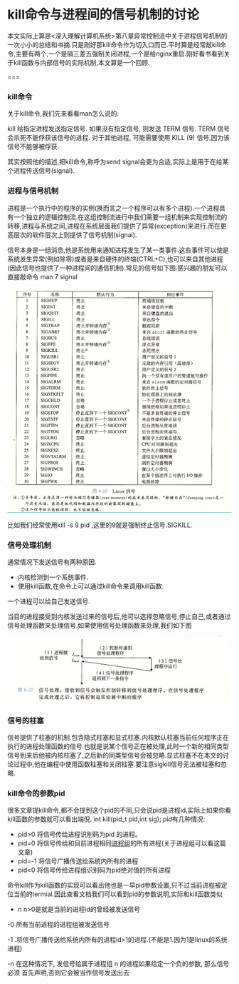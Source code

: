 kill命令与进程间的信号机制的讨论
===

本文实际上算是<深入理解计算机系统>第八章异常控制流中关于进程信号机制的一次小小的总结和书摘.只是刚好那kill命令作为切入口而已.平时算是经常敲kill命令,主要有两个,一个是隔三差五强制关闭进程,一个是给nginx重启.刚好看书看到关于kill函数与内部信号的实际机制,本文算是一个回顾.

===

### kill命令

关于kill命令,我们先来看看man怎么说的:

kill  给指定进程发送指定信号.  如果没有指定信号,  则发送  TERM  信号.  TERM 信号会杀死不能俘获该信号的进程.  对于其他进程, 可能需要使用 KILL (9)  信号,因为该信号不能够被俘获.

其实按照他的描述,把kill命令,称呼为send signal会更为合适,实际上是用于在给某个进程传送信号(signal).

### 进程与信号机制

进程是一个执行中的程序的实例(换而言之一个程序可以有多个进程).一个进程具有一个独立的逻辑控制流.在这组控制流进行中我们需要一组机制来实现控制流的转移,进程与系统之间,进程在系统层面我们提供了异常(exception)来进行.而在更高层次的软件层次上则提供了信号机制(signal).

信号本身是一组消息,他是系统用来通知进程发生了某一类事件.这些事件可以使是系统发生异常(例如除零)或者是来自硬件的终端(CTRL+C),也可以来自其他进程(因此信号也提供了一种进程间的通信机制).常见的信号如下图.感兴趣的朋友可以直接敲命令 man 7 signal

![gignakl](3-6/signal.png)

比如我们经常使用kill -s 9 pid ,这里的9就是强制终止信号.SIGKILL.

### 信号处理机制

通常情况下发送信号有两种原因.
- 内核检测到一个系统事件.
- 使用kill函数,在命令上可以通过kill命令来调用kill函数.

一个进程可以给自己发送信号.

当目的进程接受到内核发送过来的信号后,他可以选择忽略信号,停止自己,或者通过信号处理函数来处理信号.如果使用信号处理函数来处理,我们如下图

![signal](3-6/signal_deal.png)


### 信号的柱塞

信号提供了柱塞的机制.包含隐式柱塞和显式柱塞.内核默认柱塞当前任何程序正在执行的进程处理函数的信号.也就是说某个信号正在被处理,此时一个新的相同类型信号到来后他被内核柱塞了,之后新的同类型信号会被忽略.显式柱塞不在本文的讨论过程中,他在编程中使用函数柱塞和关闭柱塞.要注意sigkill信号无法被柱塞和忽略.

### kill命令的参数pid
很多文章提kill命令,都不会提到这个pid的不同,只会说pid是进程id.实际上如果你看kill函数的参数就可以看出端倪.
int kill(pid_t pid,int sig);
pid有几种情况:
- pid>0 将信号传给进程识别码为pid 的进程。
- pid=0 将信号传给和目前进程相同[进程组](https://www.cnblogs.com/JohnABC/p/4079669.html)的所有进程(关于进程组可以看这篇文章)
- pid=-1 将信号广播传送给系统内所有的进程
- pid<0 将信号传给进程组识别码为pid绝对值的所有进程

命令kill作为kill函数的实现可以看出他也是一早pid参数设置,只不过当前进程被定位当前的termial.因此查看文档我们可以看到pid的参数说明,实际和kill函数类似

- n n>0是就是当前的进程id的曾经被发送信号

-0 所有当前进程的进程组被发送信号


-1 .将信号广播传送给系统内所有的进程id>1的进程.(不能是1.因为1是linux的系统进程)

-n 在这种情况下,   发信号给属于进程组   n   的进程如果给定一个负的参数,   那么信号   必须   首先声明,否则它会被当作信号发送出去
